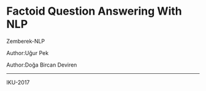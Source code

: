 # Factoid Question Answering With NLP

Zemberek-NLP

Author:Uğur Pek

Author:Doğa Bircan Deviren

------------------------------

IKU-2017
